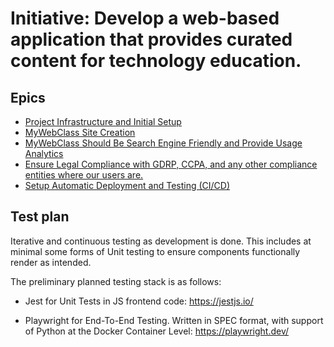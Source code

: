 # Initiative: Develop a web-based application that provides curated content for technology education.
## Epics
* [Project Infrastructure and Initial Setup](./epics/epic_project_infra_and_initial_setup.md)
* [MyWebClass Site Creation](./epics/epic_mywebclass_site_creation.md)
* [MyWebClass Should Be Search Engine Friendly and Provide Usage Analytics]()
* [Ensure Legal Compliance with GDRP, CCPA, and any other compliance entities where our users are.]()
* [Setup Automatic Deployment and Testing (CI/CD)]()
## Test plan
Iterative and continuous testing as development is done. This includes at minimal some forms of Unit testing to ensure 
components functionally render as intended. 

The preliminary planned testing stack is as follows:

* Jest for Unit Tests in JS frontend code: https://jestjs.io/

* Playwright for End-To-End Testing. Written in SPEC format, with support of Python at the Docker Container 
  Level: https://playwright.dev/